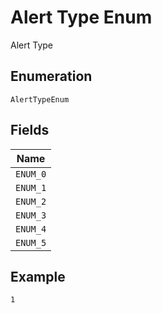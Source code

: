 
# Alert Type Enum

Alert Type

## Enumeration

`AlertTypeEnum`

## Fields

| Name |
|  --- |
| `ENUM_0` |
| `ENUM_1` |
| `ENUM_2` |
| `ENUM_3` |
| `ENUM_4` |
| `ENUM_5` |

## Example

```
1
```


